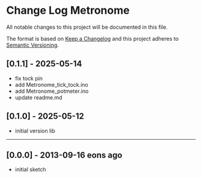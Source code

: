 # Change Log Metronome

All notable changes to this project will be documented in this file.

The format is based on [Keep a Changelog](http://keepachangelog.com/)
and this project adheres to [Semantic Versioning](http://semver.org/).


## [0.1.1] - 2025-05-14
- fix tock pin
- add Metronome_tick_tock.ino
- add Metronome_potmeter.ino
- update readme.md

## [0.1.0] - 2025-05-12
- initial version lib

----

## [0.0.0] - 2013-09-16  eons ago
- initial sketch



